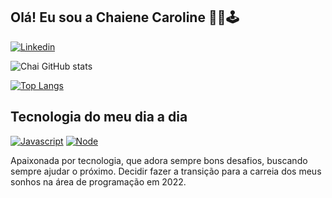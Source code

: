 ## Olá! Eu sou a Chaiene Caroline 👋✨🕹️

[![Linkedin](https://img.shields.io/badge/LinkedIn-0077B5?style=for-the-badge&logo=linkedin&logoColor=white)](https://www.linkedin.com/in/chaiene-caroline/)

![Chai GitHub stats](https://github-readme-stats.vercel.app/api?username=Chaicaroline&show_icons=true&theme=dracula) 

[![Top Langs](https://github-readme-stats.vercel.app/api/top-langs/?username=ChaiCaroline&layout=compact)](https://github.com/anuraghazra/github-readme-stats)

## Tecnologia do meu dia a dia

[![Javascript](https://img.shields.io/badge/JavaScript-323330?style=for-the-badge&logo=javascript&logoColor=F7DF1E)]() [![Node](https://img.shields.io/badge/Node.js-43853D?style=for-the-badge&logo=node.js&logoColor=white)]()

Apaixonada por tecnologia, que adora sempre bons desafios, buscando sempre ajudar o próximo. Decidir fazer a transição para a carreia dos meus sonhos na área de programação em 2022.
